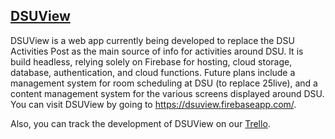 ## [DSUView](https://dsuview.firebaseapp.com)

DSUView is a web app currently being developed to replace the DSU Activities Post as the main source of info for activities around DSU. It is build headless, relying solely on Firebase for hosting, cloud storage, database, authentication, and cloud functions. Future plans include a management system for room scheduling at DSU (to replace 25live), and a content management system for the various screens displayed around DSU. You can visit DSUView by going to https://dsuview.firebaseapp.com/.

Also, you can track the development of DSUView on our [Trello](https://trello.com/b/Zz8lXt77).